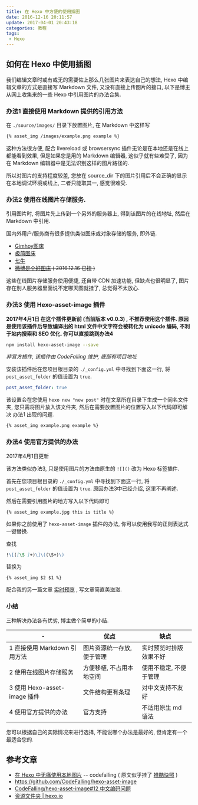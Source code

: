 ```yaml
---
title: 在 Hexo 中方便的使用插图
date: 2016-12-16 20:11:57
update: 2017-04-01 20:43:18
categories: 教程
tags:
 - Hexo
---
```


## 如何在 Hexo 中使用插图

我们编辑文章时或有或无的需要佐上那么几张图片来表达自己的想法,  Hexo 中编辑文章的方式是直接写 Markdown 文件, 又没有直接上传图片的接口, 以下是博主从网上收集来的一些 Hexo 中引用图片的办法合集.

<!-- more -->

### 办法1 直接使用 Markdown 提供的引用方法

在 `./source/images/` 目录下放置图片, 在 Markdown 中这样写

``` md
{% asset_img /images/example.png example %}
```
这种方法很方便, 配合 livereload 或 browsersync 插件无论是在本地还是在线上都能看到效果, 但是如果您是用的 Markdown 编辑器, 这似乎就有些难受了, 因为在 Markdown 编辑器中是无法识别这样的图片路径的.

所以对图片的支持程度较差, 您放在 source_dir 下的图片引用后不会正确的显示在本地调试环境或线上, 二者只能取其一, 感觉很难受.

### 办法2 使用在线图片存储服务.

引用图片时, 将图片先上传到一个另外的服务器上, 得到该图片的在线地址, 然后在 Markdown 中引用.

国内外用户/服务商有很多提供类似图床或对象存储的服务, 即外链.

* [Gimhoy图床](http://pic.gimhoy.com/)
* [极简图床](http://yotuku.cn/)
* [七牛](http://www.qiniu.com/)
* ~~[微博是个好图床](http://weibotuchuang.sinaapp.com/bookmark.html) ( 2016.12.16 已挂 )~~

这些在线图片存储服务使用便捷, 还自带 CDN 加速功能, 但缺点也很明显了, 图片存在别人服务器里面说不定哪天图就挂了, 总觉得不太放心.

### 办法3 使用 Hexo-asset-image 插件

__2017年4月1日 在这个插件更新前 (当前版本 v0.0.3) , 不推荐使用这个插件.
原因是使用该插件后导致编译出的 html 文件中文字符会被转化为 unicode 编码, 不利于站内搜索和 SEO 优化.
你可以直接跳到办法4__

``` bash
npm install hexo-asset-image --save
```
_非官方插件, 该插件由 CodeFalling 维护, 底部有项目地址_

安装该插件后在您项目根目录的 `./_config.yml` 中寻找到下面这一行, 将 `post_asset_folder` 的值设置为 `true`.

``` yml
post_asset_folder: true
```
该设置会在您使用 `hexo new "new post"` 时在文章所在目录下生成一个同名文件夹, 您只需将图片放入该文件夹, 然后在需要放置图片的位置写入以下代码即可解决 办法1 出现的问题.

``` md
{% asset_img example.png example %}
```

### 办法4 使用官方提供的办法

2017年4月1日更新

该方法类似办法3, 只是使用图片的方法由原生的 `![]()` 改为 Hexo 标签插件.

首先在您项目根目录的 `./_config.yml` 中寻找到下面这一行, 将 `post_asset_folder` 的值设置为 `true`. 原因办法3中已经介绍, 这里不再阐述.

然后在需要引用图片的地方写入以下代码即可

``` swig
{% asset_img example.jpg this is title %}
```

如果你之前使用了 `hexo-asset-image` 插件的办法, 你可以使用我写的正则表达式一键替换.

查找
``` markdown
!\[([\S ]+)\]\((\S+)\)
```
替换为
``` swig
{% asset_img $2 $1 %}
```

配合我的另一篇文章 [实时预览](//blog.mutoe.com/2016/hexo-post-livereload-edit/) , 写文章简直美滋滋.

### 小结

三种解决办法各有优劣, 博主做个简单的小结.

| -		| 优点 | 缺点 |
| ----- | ---- | ---- |
| 1 直接使用 Markdown 引用方法 | 图片资源统一存放, 便于管理 | 实时预览时排版效果不好 |
| 2 使用在线图片存储服务 | 方便移植, 不占用本地空间 | 使用不稳定, 不便于管理 |
| 3 使用 Hexo-asset-image 插件 | 文件结构更有条理 | 对中文支持不友好 |
| 4 使用官方提供的办法 | 官方支持 | 不适用原生 md 语法 |

您可以根据自己的实际情况来进行选择, 不能说哪个办法是最好的, 但肯定有一个最适合您的.

## 参考文章

* [在 Hexo 中无痛使用本地图片](http://codefalling.com/2015/12/19/no-pains-with-hexo-local-image/) -- codefalling ( 原文似乎挂了 [推酷快照](http://www.tuicool.com/articles/umEBVfI) )
* https://github.com/CodeFalling/hexo-asset-image
* [CodeFalling/hexo-asset-image#12 中文编码问题](https://github.com/CodeFalling/hexo-asset-image/issues/12)
* [资源文件夹 | hexo.io](https://hexo.io/zh-cn/docs/asset-folders.html)